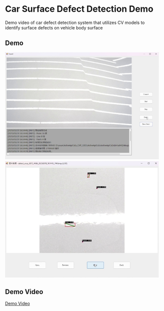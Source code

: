 # Car Surface Defect Detection Demo
Demo video of car defect detection system that utilizes CV models to identify surface defects on vehicle body surface
## Demo 
![UI](https://github.com/ychien-lin/car-surface-defect-detection-demo/blob/main/demo_1.png)
![UI](https://github.com/ychien-lin/car-surface-defect-detection-demo/blob/main/demo_2.png)
## Demo Video
[Demo Video](https://drive.google.com/file/d/1wGnNrKzB_5JUumGrklRMxHixv0l1uw1-/view?usp=sharing)
